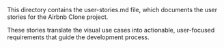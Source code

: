 This directory contains the user-stories.md file, which documents the user stories for the Airbnb Clone project.

These stories translate the visual use cases into actionable, user-focused requirements that guide the development process.
